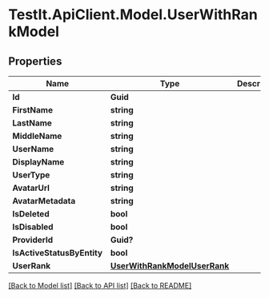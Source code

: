 # TestIt.ApiClient.Model.UserWithRankModel

## Properties

Name | Type | Description | Notes
------------ | ------------- | ------------- | -------------
**Id** | **Guid** |  | 
**FirstName** | **string** |  | 
**LastName** | **string** |  | 
**MiddleName** | **string** |  | 
**UserName** | **string** |  | 
**DisplayName** | **string** |  | 
**UserType** | **string** |  | 
**AvatarUrl** | **string** |  | 
**AvatarMetadata** | **string** |  | 
**IsDeleted** | **bool** |  | 
**IsDisabled** | **bool** |  | 
**ProviderId** | **Guid?** |  | [optional] 
**IsActiveStatusByEntity** | **bool** |  | 
**UserRank** | [**UserWithRankModelUserRank**](UserWithRankModelUserRank.md) |  | 

[[Back to Model list]](../README.md#documentation-for-models) [[Back to API list]](../README.md#documentation-for-api-endpoints) [[Back to README]](../README.md)

